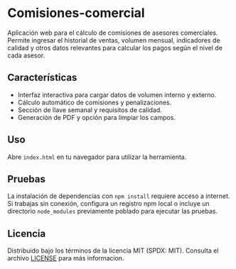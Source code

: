 # Comisiones-comercial

Aplicación web para el cálculo de comisiones de asesores comerciales.
Permite ingresar el historial de ventas, volumen mensual, indicadores de calidad
y otros datos relevantes para calcular los pagos según el nivel de cada asesor.

## Características
- Interfaz interactiva para cargar datos de volumen interno y externo.
- Cálculo automático de comisiones y penalizaciones.
- Sección de llave semanal y requisitos de calidad.
- Generación de PDF y opción para limpiar los campos.

## Uso
Abre `index.html` en tu navegador para utilizar la herramienta.

## Pruebas
La instalación de dependencias con `npm install` requiere acceso a internet.
Si trabajas sin conexión, configura un registro npm local o incluye un
directorio `node_modules` previamente poblado para ejecutar las pruebas.

## Licencia
Distribuido bajo los términos de la licencia MIT (SPDX: MIT). Consulta el archivo [LICENSE](LICENSE) para más informacion.
